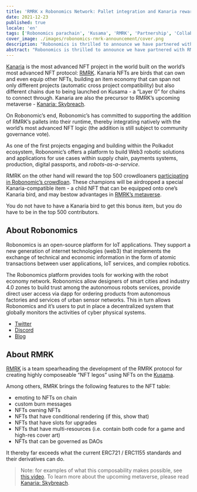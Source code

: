 ```yaml
---
title: 'RMRK x Robonomics Network: Pallet integration and Kanaria rewards'
date: 2021-12-23
published: true
locale: 'en'
tags: ['Robonomics parachain', 'Kusama', 'RMRK', 'Partnership', 'Collaborations']
cover_image: ./images/robonomics-rmrk-announcement/cover.png
description: "Robonomics is thrilled to announce we have partnered with RMRK to bring a robotics theme to the Kanaria project and support RMRK2.0 standards! Kanaria is the most advanced NFT project in the world built on the world’s most advanced NFT protocol: RMRK."
abstract: "Robonomics is thrilled to announce we have partnered with RMRK to bring a robotics theme to the Kanaria project and support RMRK2.0 standards! Kanaria is the most advanced NFT project in the world built on the world’s most advanced NFT protocol: RMRK."
---
```


[Kanaria](https://kanaria.rmrk.app/) is the most advanced NFT project in the world built on the world’s most advanced NFT protocol: [RMRK](https://rmrk.app/).
Kanaria NFTs are birds that can own and even equip other NFTs, building an item economy that can span not only different projects (automatic cross project compatibility) but also different chains due to being launched on Kusama - a “Layer 0” for chains to connect through. Kanaria are also the precursor to RMRK’s upcoming metaverse - [Kanaria: Skybreach](https://url.rmrk.app/meta).

On Robonomic’s end, Robonomic’s has committed to supporting the addition of RMRK’s pallets into their runtime, thereby integrating natively with the world’s most advanced NFT logic (the addition is still subject to community governance vote).

As one of the first projects engaging and building within the Polkadot ecosystem, Robonomic’s offers a platform to build Web3 robotic solutions and applications for use cases within supply chain, payments systems, production, digital passports, and *robots-as-a-service*.

RMRK on the other hand will reward the top 500 crowdloaners [participating in Robonomic’s crowdloan](https://robonomics.network/kusama-slot/). These champions will be airdropped a special Kanaria-compatible item - a child NFT that can be equipped onto one’s Kanaria bird, and may bestow advantages in [RMRK’s metaverse](https://url.rmrk.app/meta).

You do not have to have a Kanaria bird to get this bonus item, but you do have to be in the top 500 contributors.

## About Robonomics

Robonomics is an open-source platform for IoT applications. They support a new generation of internet technologies (web3) that implements the exchange of technical and economic information in the form of atomic transactions between user applications, IoT services, and complex robotics.

The Robonomics platform provides tools for working with the robot economy network. Robonomics allow designers of smart cities and industry 4.0 zones to build trust among the autonomous robots services, provide direct user access via dapp for ordering products from autonomous factories and services of urban sensor networks. This in turn allows Robonomics and it’s users to put in place a decentralized system that globally monitors the activities of cyber physical systems.

* [Twitter](https://twitter.com/AIRA_Robonomics)
* [Discord](https://discord.com/invite/JpaN2XAmqY)
* [Blog](https://robonomics.network/blog/)

## About RMRK

[RMRK](https://rmrk.app/) is a team spearheading the development of the RMRK protocol for creating highly composeable “NFT legos” using NFTs on the [Kusama](https://kusama.network/).

Among others, RMRK brings the following features to the NFT table:

* emoting to NFTs on chain
* custom burn messages
* NFTs owning NFTs
* NFTs that have conditional rendering (if this, show that)
* NFTs that have slots for upgrades
* NFTs that have multi-resources (i.e. contain both code for a game and high-res cover art)
* NFTs that can be governed as DAOs

It thereby far exceeds what the current ERC721 / ERC1155 standards and their derivatives can do.

> Note: for examples of what this composability makes possible, see [this video](https://url.rmrk.app/rmrkcc). To learn more about the upcoming metaverse, please read [Kanaria: Skybreach](https://url.rmrk.app/meta).
